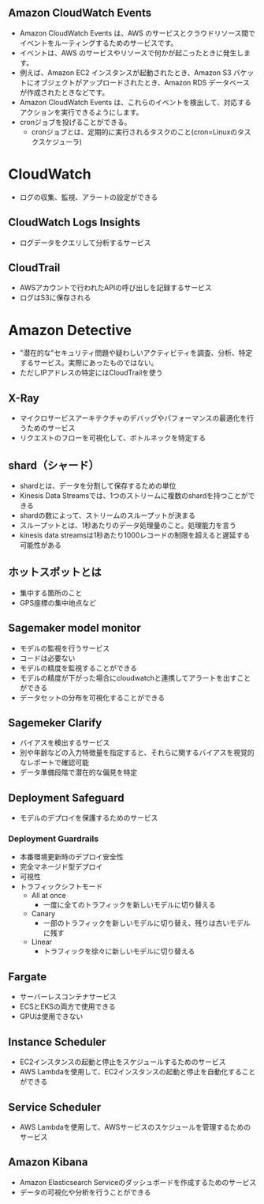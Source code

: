 ## Amazon CloudWatch Events
- Amazon CloudWatch Events は、AWS のサービスとクラウドリソース間でイベントをルーティングするためのサービスです。
- イベントは、AWS のサービスやリソースで何かが起こったときに発生します。
- 例えば、Amazon EC2 インスタンスが起動されたとき、Amazon S3 バケットにオブジェクトがアップロードされたとき、Amazon RDS データベースが作成されたときなどです。
- Amazon CloudWatch Events は、これらのイベントを検出して、対応するアクションを実行できるようにします。
- cronジョブを投げることができる。
  - cronジョブとは、定期的に実行されるタスクのこと(cron=Linuxのタスクスケジューラ)
# CloudWatch
- ログの収集、監視、アラートの設定ができる

## CloudWatch Logs Insights
- ログデータをクエリして分析するサービス

## CloudTrail
- AWSアカウントで行われたAPIの呼び出しを記録するサービス
- ログはS3に保存される

# Amazon Detective
- "潜在的な"セキュリティ問題や疑わしいアクティビティを調査、分析、特定するサービス。実際にあったものではない。
- ただしIPアドレスの特定にはCloudTrailを使う

## X-Ray
- マイクロサービスアーキテクチャのデバッグやパフォーマンスの最適化を行うためのサービス
- リクエストのフローを可視化して、ボトルネックを特定する

## shard（シャード）
- shardとは、データを分割して保存するための単位
- Kinesis Data Streamsでは、1つのストリームに複数のshardを持つことができる
- shardの数によって、ストリームのスループットが決まる
- スループットとは、1秒あたりのデータ処理量のこと。処理能力を言う
- kinesis data streamsは1秒あたり1000レコードの制限を超えると遅延する可能性がある

## ホットスポットとは
- 集中する箇所のこと
- GPS座標の集中地点など

## Sagemaker model monitor
- モデルの監視を行うサービス
- コードは必要ない
- モデルの精度を監視することができる
- モデルの精度が下がった場合にcloudwatchと連携してアラートを出すことができる
- データセットの分布を可視化することができる

## Sagemeker Clarify
- バイアスを検出するサービス
- 別や年齢などの入力特徴量を指定すると、それらに関するバイアスを視覚的なレポートで確認可能
- データ準備段階で潜在的な偏見を特定

## Deployment Safeguard
- モデルのデプロイを保護するためのサービス
### Deployment Guardrails
- 本番環境更新時のデプロイ安全性
- 完全マネージド型デプロイ
- 可視性
- トラフィックシフトモード
  - All at once
    - 一度に全てのトラフィックを新しいモデルに切り替える
  - Canary
    - 一部のトラフィックを新しいモデルに切り替え、残りは古いモデルに残す
  - Linear
    - トラフィックを徐々に新しいモデルに切り替える

## Fargate
- サーバーレスコンテナサービス
- ECSとEKSの両方で使用できる
- GPUは使用できない

##  Instance Scheduler
- EC2インスタンスの起動と停止をスケジュールするためのサービス
- AWS Lambdaを使用して、EC2インスタンスの起動と停止を自動化することができる

## Service Scheduler
- AWS Lambdaを使用して、AWSサービスのスケジュールを管理するためのサービス

## Amazon Kibana
- Amazon Elasticsearch Serviceのダッシュボードを作成するためのサービス
- データの可視化や分析を行うことができる